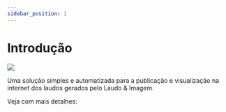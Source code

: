 ```yaml
---
sidebar_position: 1
---
```


# Introdução

![](http://suporte.laudoimagem.com.br/drex_laudonet_custom.png)

Uma solução simples e automatizada para a publicação e visualização na internet dos laudos gerados pelo Laudo & Imagem.

Veja com mais detalhes: